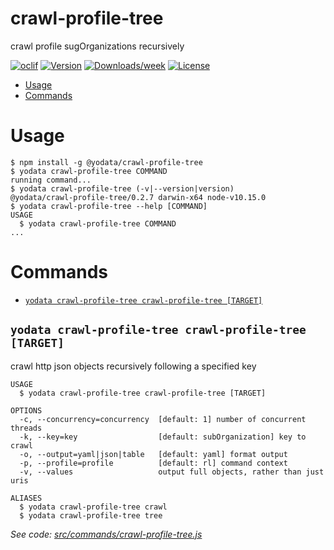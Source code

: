 crawl-profile-tree
==================

crawl profile sugOrganizations recursively

[![oclif](https://img.shields.io/badge/cli-oclif-brightgreen.svg)](https://oclif.io)
[![Version](https://img.shields.io/npm/v/crawl-profile-tree.svg)](https://npmjs.org/package/crawl-profile-tree)
[![Downloads/week](https://img.shields.io/npm/dw/crawl-profile-tree.svg)](https://npmjs.org/package/crawl-profile-tree)
[![License](https://img.shields.io/npm/l/crawl-profile-tree.svg)](https://github.com/dduran1967/crawl-profile-tree/blob/master/package.json)

<!-- toc -->
* [Usage](#usage)
* [Commands](#commands)
<!-- tocstop -->
# Usage
<!-- usage -->
```sh-session
$ npm install -g @yodata/crawl-profile-tree
$ yodata crawl-profile-tree COMMAND
running command...
$ yodata crawl-profile-tree (-v|--version|version)
@yodata/crawl-profile-tree/0.2.7 darwin-x64 node-v10.15.0
$ yodata crawl-profile-tree --help [COMMAND]
USAGE
  $ yodata crawl-profile-tree COMMAND
...
```
<!-- usagestop -->
# Commands
<!-- commands -->
* [`yodata crawl-profile-tree crawl-profile-tree [TARGET]`](#yodata-crawl-profile-tree-crawl-profile-tree-target)

## `yodata crawl-profile-tree crawl-profile-tree [TARGET]`

crawl http json objects recursively following a specified key

```
USAGE
  $ yodata crawl-profile-tree crawl-profile-tree [TARGET]

OPTIONS
  -c, --concurrency=concurrency  [default: 1] number of concurrent threads
  -k, --key=key                  [default: subOrganization] key to crawl
  -o, --output=yaml|json|table   [default: yaml] format output
  -p, --profile=profile          [default: rl] command context
  -v, --values                   output full objects, rather than just uris

ALIASES
  $ yodata crawl-profile-tree crawl
  $ yodata crawl-profile-tree tree
```

_See code: [src/commands/crawl-profile-tree.js](https://github.com/Yodata/yodata/blob/v0.2.7/src/commands/crawl-profile-tree.js)_
<!-- commandsstop -->
